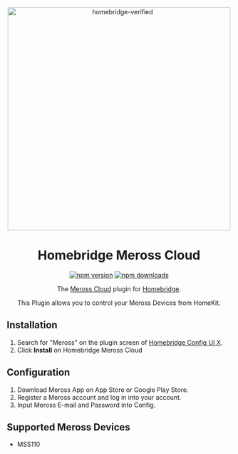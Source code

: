 <span align="center">

<a href="https://github.com/homebridge/verified/blob/master/verified-plugins.json"><img alt="homebridge-verified" src="https://raw.githubusercontent.com/homebridge-plugins/homebridge-meross-cloud/master/meross/Meross_x_Homebridge.svg" width="500px"></a>

# Homebridge Meross Cloud

<a href="https://www.npmjs.com/package/homebridge-meross-cloud"><img title="npm version" src="https://badgen.net/npm/v/homebridge-meross-cloud?icon=npm" ></a>
<a href="https://www.npmjs.com/package/homebridge-meross-cloud"><img title="npm downloads" src="https://badgen.net/npm/dt/homebridge-meross-cloud?icon=npm" ></a>

<p>The <a href="https://www.meross.com">Meross Cloud</a> plugin for
  <a href="https://homebridge.io">Homebridge</a>.

This Plugin allows you to control your Meross Devices from HomeKit.

</p>

</span>

## Installation

1. Search for "Meross" on the plugin screen of [Homebridge Config UI X](https://github.com/oznu/homebridge-config-ui-x).
2. Click **Install** on Homebridge Meross Cloud

## Configuration

1. Download Meross App on App Store or Google Play Store.
2. Register a Meross account and log in into your account.
3. Input Meross E-mail and Password into Config.

## Supported Meross Devices

- MSS110
